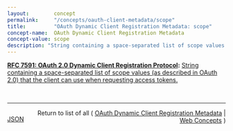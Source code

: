 ```yaml
---
layout:        concept
permalink:     "/concepts/oauth-client-metadata/scope"
title:         "OAuth Dynamic Client Registration Metadata: scope"
concept-name:  OAuth Dynamic Client Registration Metadata
concept-value: scope
description: "String containing a space-separated list of scope values (as described in OAuth 2.0) that the client can use when requesting access tokens."
---
```


**[RFC 7591: OAuth 2.0 Dynamic Client Registration Protocol](/specs/IETF/RFC/7591 "This specification defines mechanisms for dynamically registering OAuth 2.0 clients with authorization servers. Registration requests send a set of desired client metadata values to the authorization server. The resulting registration responses return a client identifier to use at the authorization server and the client metadata values registered for the client. The client can then use this registration information to communicate with the authorization server using the OAuth 2.0 protocol. This specification also defines a set of common client metadata fields and values for clients to use during registration."):** [String containing a space-separated list of scope values (as described in OAuth 2.0) that the client can use when requesting access tokens.](http://tools.ietf.org/html/rfc7591#section-2 "Read documentation for OAuth Dynamic Client Registration Metadata &#34;scope&#34;")

<br/>
<hr/>

<p style="float : left"><a href="./scope.json" title="JSON representing this particular Web Concept value">JSON</a></p>
<p style="text-align: right">Return to list of all ( <a href="../oauth-client-metadata/">OAuth Dynamic Client Registration Metadata</a> | <a href="../">Web Concepts</a> )</p>
